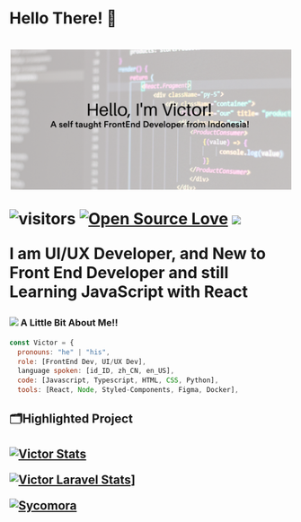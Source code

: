 <h1>Hello There! 👋<h1/>
<p align="center"><img src="https://github.com/mzmznasipadang/mzmznasipadang/blob/main/images/images1.png" width="500"></p>

![visitors](https://visitor-badge.laobi.icu/badge?page_id=mzmznasipadang.mzmznasipadang) 
[![Open Source Love](https://badges.frapsoft.com/os/v1/open-source.svg?v=102)](https://github.com/ellerbrock/open-source-badge/)
<img src="https://img.shields.io/twitter/follow/mzmznasipadang?style=for-the-badge" width="180">

I am UI/UX Developer, and New to Front End Developer and still Learning JavaScript with React

### <img src="https://media.giphy.com/media/CVAPfaCdZ1XUKY3MwZ/giphy.gif" width="50"> A Little Bit About Me!!

```javascript
const Victor = {
  pronouns: "he" | "his",
  role: [FrontEnd Dev, UI/UX Dev], 
  language spoken: [id_ID, zh_CN, en_US],
  code: [Javascript, Typescript, HTML, CSS, Python],
  tools: [React, Node, Styled-Components, Figma, Docker],
```

<h2>🗂️Highlighted Project<h2/>

[![Victor Stats](https://github-readme-stats.vercel.app/api?username=mzmznasipadang&theme=tokyonight&show_icons=true)](https://github.com/mzmznasipadang/laravel)

[![Victor Laravel Stats](https://github-readme-stats.vercel.app/api/pin/?username=mzmzansipadang&repo=laravel&theme=tokyonight&show_icons=true)](https://github.com/mzmznasipadang/laravel)]

[![Sycomora](https://github-readme-stats.vercel.app/api/pin/?username=mzmznasipadang&repo=new-sycomora&theme=tokyonight&show_icons=true)](https://github.com/mzmznasipadang/new-sycomora)